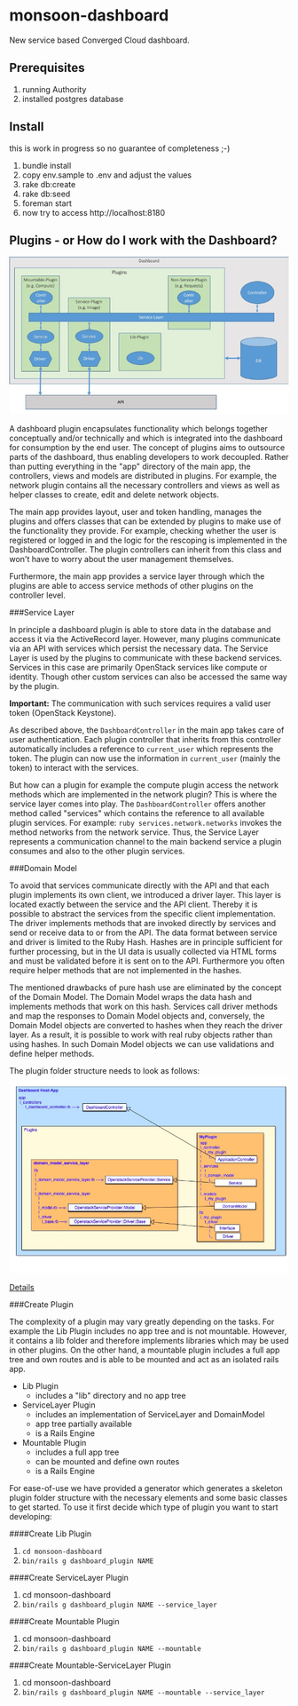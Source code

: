 monsoon-dashboard
=================

New service based Converged Cloud dashboard.

Prerequisites
-------------
1. running Authority
2. installed postgres database

Install
-------
this is work in progress so no guarantee of completeness ;-)

1. bundle install
2. copy env.sample to .env and adjust the values
3. rake db:create
4. rake db:seed
5. foreman start
6. now try to access http://localhost:8180


Plugins - or How do I work with the Dashboard?
-------

![Dashboard-Plugins](docs/Dashboard-Plugins.jpg?raw=true)

A dashboard plugin encapsulates functionality which belongs together conceptually and/or technically and which is integrated into the dashboard for consumption by the end user. The concept of plugins aims to outsource parts of the dashboard, thus enabling developers to work decoupled. Rather than putting everything in the "app" directory of the main app, the controllers, views and models are distributed in plugins. For example, the network plugin contains all the necessary controllers and views as well as helper classes to create, edit and delete network objects.

The main app provides layout, user and token handling, manages the plugins and offers classes that can be extended by plugins to make use of the functionality they provide. For example, checking whether the user is registered or logged in and the logic for the rescoping is implemented in the DashboardController. The plugin controllers can inherit from this class and won't have to worry about the user management themselves.

Furthermore, the main app provides a service layer through which the plugins are able to access service methods of other plugins on the controller level.

  
###Service Layer

In principle a dashboard plugin is able to store data in the database and access it via the ActiveRecord layer. However, many plugins communicate via an API with services which persist the necessary data. The Service Layer is used by the plugins to communicate with these backend services. Services in this case are primarily OpenStack services like compute or identity. Though other custom services can also be accessed the same way by the plugin.

**Important:** The communication with such services requires a valid user token (OpenStack Keystone).

As described above, the ``DashboardController`` in the main app takes care of user authentication. Each plugin controller that inherits from this controller automatically includes a reference to ``current_user`` which represents the token. The plugin can now use the information in ``current_user`` (mainly the token) to interact with the services.

But how can a plugin for example the compute plugin access the network methods which are implemented in the network plugin? This is where the service layer comes into play. The ``DashboardController`` offers another method called "services" which contains the reference to all available plugin services. For example: ```ruby services.network.networks``` invokes the method networks from the network service. Thus, the Service Layer represents a communication channel to the main backend service a plugin consumes and also to the other plugin services.



###Domain Model 

To avoid that services communicate directly with the API and that each plugin implements its own client, we introduced a driver layer. This layer is located exactly between the service and the API client. Thereby it is possible to abstract the services from the specific client implementation. The driver implements methods that are invoked directly by services and send or receive data to or from the API. The data format between service and driver is limited to the Ruby Hash. Hashes are in principle sufficient for further processing, but in the UI data is usually collected via HTML forms and must be validated before it is sent on to the API. Furthermore you often require helper methods that are not implemented in the hashes.

The mentioned drawbacks of pure hash use are eliminated by the concept of the Domain Model. The Domain Model wraps the data hash and implements methods that work on this hash. Services call driver methods and map the responses to Domain Model objects and, conversely, the Domain Model objects are converted to hashes when they reach the driver layer. As a result, it is possible to work with real ruby objects rather than using hashes. In such Domain Model objects we can use validations and define helper methods.

The plugin folder structure needs to look as follows:
![Plugins](docs/dashboard_plugins_tree.jpg?raw=true)

[Details](docs/dashboard_services.pdf)


###Create Plugin

The complexity of a plugin may vary greatly depending on the tasks. For example the Lib Plugin includes no app tree and is not mountable. However, it contains a lib folder and therefore implements libraries which may be used in other plugins. On the other hand, a mountable plugin includes a full app tree and own routes and is able to be mounted and act as an isolated rails app.

* Lib Plugin
  * includes a "lib" directory and no app tree
* ServiceLayer Plugin
  * includes an implementation of ServiceLayer and DomainModel
  * app tree partially available
  * is a Rails Engine
* Mountable Plugin
  * includes a full app tree
  * can be mounted and define own routes
  * is a Rails Engine 

For ease-of-use we have provided a generator which generates a skeleton plugin folder structure with the necessary elements and some basic classes to get started. To use it first decide which type of plugin you want to start developing:

####Create Lib Plugin
1. ```cd monsoon-dashboard```
2. ```bin/rails g dashboard_plugin NAME```

####Create ServiceLayer Plugin
1. cd monsoon-dashboard
2. ```bin/rails g dashboard_plugin NAME --service_layer```

####Create Mountable Plugin
1. cd monsoon-dashboard
2. ```bin/rails g dashboard_plugin NAME --mountable```

####Create Mountable-ServiceLayer Plugin
1. cd monsoon-dashboard
2. ```bin/rails g dashboard_plugin NAME --mountable --service_layer```
